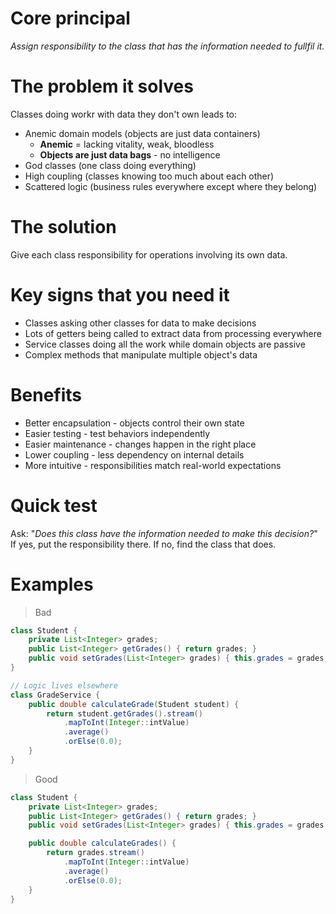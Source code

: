 # Core principal
*Assign responsibility to the class that has the information needed to fullfil it.*

# The problem it solves
Classes doing workr with data they don't own leads to:
- Anemic domain models (objects are just data containers) 
	- **Anemic** = lacking vitality, weak, bloodless
	- **Objects are just data bags** - no intelligence
- God classes (one class doing everything)
- High coupling (classes knowing too much about each other)
- Scattered logic (business rules everywhere except where they belong)

# The solution
Give each class responsibility for operations involving its own data.

# Key signs that you need it
- Classes asking other classes for data to make decisions
- Lots of getters being called to extract data from processing everywhere
- Service classes doing all the work while domain objects are passive
- Complex methods that manipulate multiple object's data

# Benefits
- Better encapsulation - objects control their own state
- Easier testing - test behaviors independently
- Easier maintenance - changes happen in the right place
- Lower coupling - less dependency on internal details
- More intuitive - responsibilities match real-world expectations

# Quick test
Ask: "*Does this class have the information needed to make this decision?*" If yes, put the responsibility there. If no, find the class that does.

# Examples
> Bad

``` java
class Student {
	private List<Integer> grades;
	public List<Integer> getGrades() { return grades; }
	public void setGrades(List<Integer> grades) { this.grades = grades; }
}

// Logic lives elsewhere
class GradeService {
	public double calculateGrade(Student student) {
		return student.getGrades().stream()
			.mapToInt(Integer::intValue)
			.average()
			.orElse(0.0);
	}
}

```

> Good

``` java
class Student {
	private List<Integer> grades;
	public List<Integer> getGrades() { return grades; }
	public void setGrades(List<Integer> grades) { this.grades = grades; }

	public double calculateGrades() {
		return grades.stream()
			.mapToInt(Integer::intValue)
			.average()
			.orElse(0.0);
	}
}
```
